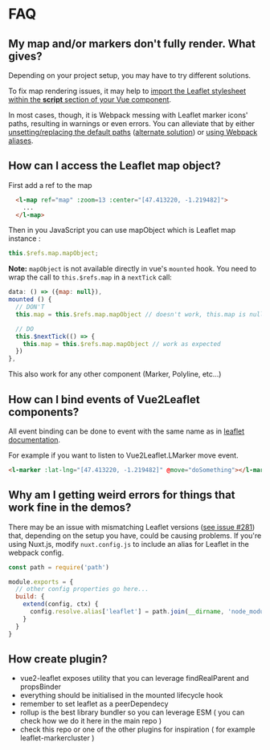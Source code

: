 # FAQ

## My map and/or markers don't fully render. What gives?

Depending on your project setup, you may have to try different solutions.

To fix map rendering issues, it may help to [import the Leaflet stylesheet within the **script** section of your Vue component](https://github.com/KoRiGaN/Vue2Leaflet/issues/157#issuecomment-384307765).

In most cases, though, it is Webpack messing with Leaflet marker icons' paths, resulting in warnings or even errors. You can alleviate that by either [unsetting/replacing the default paths](https://github.com/KoRiGaN/Vue2Leaflet/issues/96#issuecomment-341453050) ([alternate solution](https://github.com/Leaflet/Leaflet/issues/4968#issuecomment-319569682)) or [using Webpack aliases](https://github.com/Leaflet/Leaflet/issues/4849#issuecomment-307436996).

## How can I access the Leaflet map object?

First add a ref to the map

``` html
  <l-map ref="map" :zoom=13 :center="[47.413220, -1.219482]">
    ...
  </l-map>
```

Then in you JavaScript you can use mapObject which is Leaflet map instance :

``` javascript
this.$refs.map.mapObject;
```

**Note:** `mapObject` is not available directly in vue's `mounted` hook. You need to wrap the call to `this.$refs.map` in a `nextTick` call:

``` javascript
data: () => ({map: null}),
mounted () {
  // DON'T
  this.map = this.$refs.map.mapObject // doesn't work, this.map is null

  // DO
  this.$nextTick(() => {
    this.map = this.$refs.map.mapObject // work as expected
  })
},
```

This also work for any other component (Marker, Polyline, etc...)

## How can I bind events of Vue2Leaflet components?

All event binding can be done to event with the same name as in [leaflet documentation](http://leafletjs.com/reference-1.3.0.html).

For example if you want to listen to Vue2Leaflet.LMarker move event.

``` html
<l-marker :lat-lng="[47.413220, -1.219482]" @move="doSomething"></l-marker>
```

## Why am I getting weird errors for things that work fine in the demos?

There may be an issue with mismatching Leaflet versions ([see issue #281](https://github.com/KoRiGaN/Vue2Leaflet/issues/281)) that, depending on the setup you have, could be causing problems. If you're using Nuxt.js, modify `nuxt.config.js` to include an alias for Leaflet in the webpack config.

``` javascript
const path = require('path')

module.exports = {
  // other config properties go here...
  build: {
    extend(config, ctx) {
      config.resolve.alias['leaflet'] = path.join(__dirname, 'node_modules/leaflet')
    }
  }
}
```

## How create plugin?

* vue2-leaflet exposes utility that you can leverage findRealParent and propsBinder
* everything should be initialised in the mounted lifecycle hook
* remember to set leaflet as a peerDependecy
* rollup is the best library bundler so you can leverage ESM ( you can check how we do it here in the main repo )
* check this repo or one of the other plugins for inspiration ( for example leaflet-markercluster )
